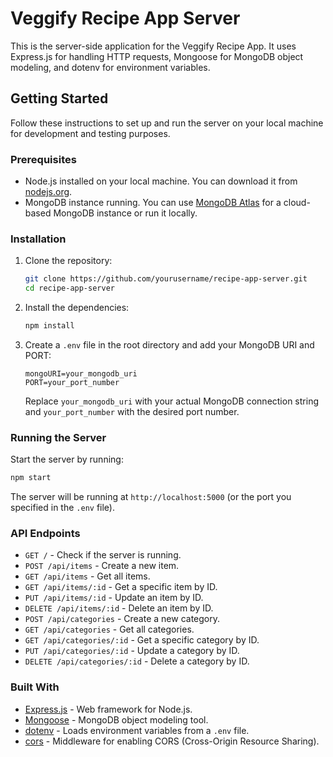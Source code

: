 # Veggify Recipe App Server

This is the server-side application for the Veggify Recipe App. It uses Express.js for handling HTTP requests, Mongoose for MongoDB object modeling, and dotenv for environment variables.

## Getting Started

Follow these instructions to set up and run the server on your local machine for development and testing purposes.

### Prerequisites

- Node.js installed on your local machine. You can download it from [nodejs.org](https://nodejs.org/).
- MongoDB instance running. You can use [MongoDB Atlas](https://www.mongodb.com/cloud/atlas) for a cloud-based MongoDB instance or run it locally.

### Installation

1. Clone the repository:

   ```bash
   git clone https://github.com/yourusername/recipe-app-server.git
   cd recipe-app-server
   ```

2. Install the dependencies:

   ```bash
   npm install
   ```

3. Create a `.env` file in the root directory and add your MongoDB URI and PORT:

   ```
   mongoURI=your_mongodb_uri
   PORT=your_port_number
   ```

   Replace `your_mongodb_uri` with your actual MongoDB connection string and `your_port_number` with the desired port number.

### Running the Server

Start the server by running:

```bash
npm start
```

The server will be running at `http://localhost:5000` (or the port you specified in the `.env` file).

### API Endpoints

- `GET /` - Check if the server is running.
- `POST /api/items` - Create a new item.
- `GET /api/items` - Get all items.
- `GET /api/items/:id` - Get a specific item by ID.
- `PUT /api/items/:id` - Update an item by ID.
- `DELETE /api/items/:id` - Delete an item by ID.
- `POST /api/categories` - Create a new category.
- `GET /api/categories` - Get all categories.
- `GET /api/categories/:id` - Get a specific category by ID.
- `PUT /api/categories/:id` - Update a category by ID.
- `DELETE /api/categories/:id` - Delete a category by ID.

### Built With

- [Express.js](https://expressjs.com/) - Web framework for Node.js.
- [Mongoose](https://mongoosejs.com/) - MongoDB object modeling tool.
- [dotenv](https://www.npmjs.com/package/dotenv) - Loads environment variables from a `.env` file.
- [cors](https://www.npmjs.com/package/cors) - Middleware for enabling CORS (Cross-Origin Resource Sharing).
